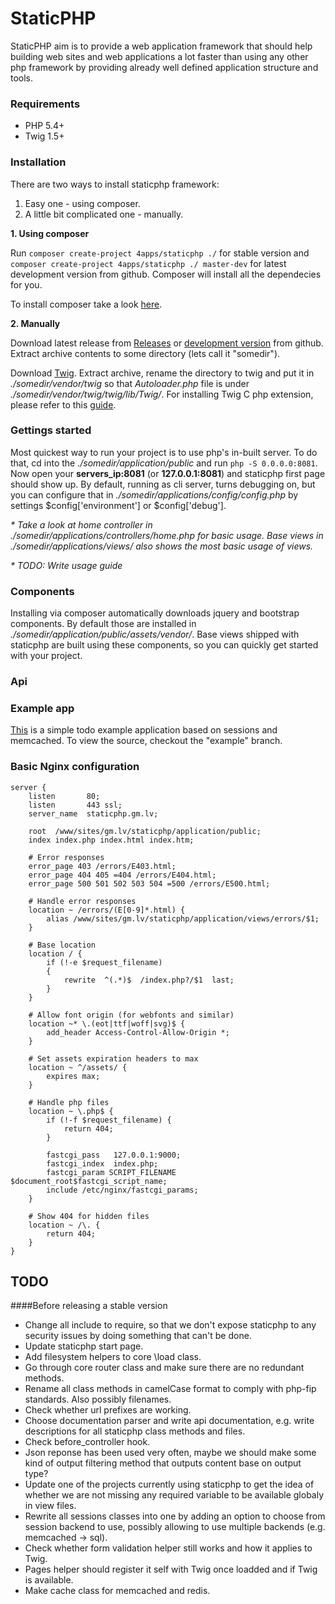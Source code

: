 # StaticPHP

StaticPHP aim is to provide a web application framework that should help building web sites and web applications a lot faster than using any other php framework by providing already well defined application structure and tools.

### Requirements

* PHP 5.4+
* Twig 1.5+


### Installation

There are two ways to install staticphp framework:

1. Easy one - using composer.
2. A little bit complicated one - manually.

**1. Using composer**

Run `composer create-project 4apps/staticphp ./` for stable version and `composer create-project 4apps/staticphp ./ master-dev` for latest development version from github. Composer will install all the dependecies for you.

To install composer take a look [here](https://getcomposer.org/doc/00-intro.md).


**2. Manually**

Download latest release from [Releases](https://github.com/gintsmurans/staticphp/releases) or [development version](https://github.com/gintsmurans/staticphp/archive/master.zip) from github. Extract archive contents to some directory (lets call it "somedir").

Download [Twig](https://github.com/twigphp/Twig/archive/v1.16.2.tar.gz). Extract archive, rename the directory to twig and put it in _./somedir/vendor/twig_ so that _Autoloader.php_ file is under _./somedir/vendor/twig/twig/lib/Twig/_. For installing Twig C php extension, please refer to this [guide](http://twig.sensiolabs.org/doc/installation.html#installing-the-c-extension).


### Gettings started

Most quickest way to run your project is to use php's in-built server. To do that, cd into the _./somedir/application/public_ and run `php -S 0.0.0.0:8081`. Now open your **servers_ip:8081** (or **127.0.0.1:8081**) and staticphp first page should show up. By default, running as cli server, turns debugging on, but you can configure that in _./somedir/applications/config/config.php_ by settings $config['environment'] or $config['debug'].

_* Take a look at home controller in ./somedir/applications/controllers/home.php for basic usage. Base views in ./somedir/applications/views/ also shows the most basic usage of views._

_* TODO: Write usage guide_


### Components

Installing via composer automatically downloads jquery and bootstrap components.   By default those are installed in _./somedir/application/public/assets/vendor/_. Base views shipped with staticphp are built using these components, so you can quickly get started with your project.


### Api




### Example app

[This](http://staticphp-example.gm.lv/) is a simple todo example application based on sessions and memcached. To view the source, checkout the "example" branch.


### Basic Nginx configuration

    server {
        listen       80;
        listen       443 ssl;
        server_name  staticphp.gm.lv;

        root  /www/sites/gm.lv/staticphp/application/public;
        index index.php index.html index.htm;

        # Error responses
        error_page 403 /errors/E403.html;
        error_page 404 405 =404 /errors/E404.html;
        error_page 500 501 502 503 504 =500 /errors/E500.html;

        # Handle error responses
        location ~ /errors/(E[0-9]*.html) {
            alias /www/sites/gm.lv/staticphp/application/views/errors/$1;
        }

        # Base location
        location / {
            if (!-e $request_filename)
            {
                rewrite  ^(.*)$  /index.php?/$1  last;
            }
        }

        # Allow font origin (for webfonts and similar)
        location ~* \.(eot|ttf|woff|svg)$ {
            add_header Access-Control-Allow-Origin *;
        }

        # Set assets expiration headers to max
        location ~ ^/assets/ {
            expires max;
        }

        # Handle php files
        location ~ \.php$ {
            if (!-f $request_filename) {
                return 404;
            }

            fastcgi_pass   127.0.0.1:9000;
            fastcgi_index  index.php;
            fastcgi_param SCRIPT_FILENAME $document_root$fastcgi_script_name;
            include /etc/nginx/fastcgi_params;
        }

        # Show 404 for hidden files
        location ~ /\. {
            return 404;
        }
    }


## TODO

####Before releasing a stable version

* Change all include to require, so that we don't expose staticphp to any security issues by doing something that can't be done.
* Update staticphp start page.
* Add filesystem helpers to core \load class.
* Go through core router class and make sure there are no redundant methods.
* Rename all class methods in camelCase format to comply with php-fip standards. Also possibly filenames.
* Check whether url prefixes are working.
* Choose documentation parser and write api documentation, e.g. write descriptions for all staticphp class methods and files.
* Check before_controller hook.
* Json reponse has been used very often, maybe we should make some kind of output filtering method that outputs content base on output type?
* Update one of the projects currently using staticphp to get the idea of whether we are not missing any required variable to be available globaly in view files.
* Rewrite all sessions classes into one by adding an option to choose from session backend to use, possibly allowing to use multiple backends (e.g. memcached -> sql).
* Check whether form validation helper still works and how it applies to Twig.
* Pages helper should register it self with Twig once loadded and if Twig is available.
* Make cache class for memcached and redis.
